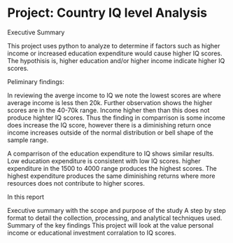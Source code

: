 # Project: Country IQ level Analysis

Executive Summary

This project uses python to analyze to determine if factors such as higher income or increased education expenditure would cause higher IQ scores. The hypothisis is, higher education and/or higher income indicate higher IQ scores.

Peliminary findings:

In reviewing the averge income to IQ we note the lowest scores are where average income is less then 20k. Further observation shows the higher scores are in the 40-70k range. Income higher then than this does not produce highter IQ scores. Thus the finding in comparrison is some income does increase the IQ score, however there is a diminishing return once income increases outside of the normal distribution or bell shape of the sample range.

A comparrison of the education expenditure to IQ shows similar results. Low education expenditure is consistent with low IQ scores. higher expenditure in the 1500 to 4000 range produces the highest scores. The highest expenditure produces the same diminishing returns where more resources does not contribute to higher scores.

In this report

Executive summary with the scope and purpose of the study
A step by step format to detail the collection, processing, and analytical techniques used.
Summary of the key findings
This project will look at the value personal income or educational investment corralation to IQ scores.
